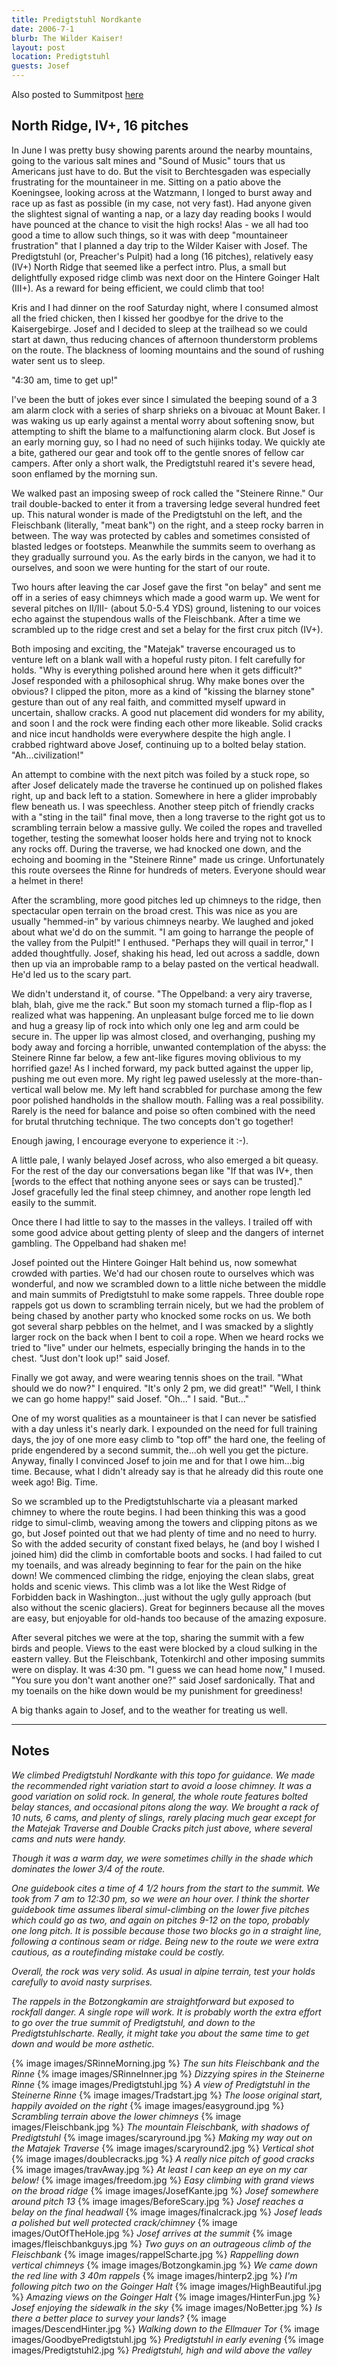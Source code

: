 ```yaml
---
title: Predigtstuhl Nordkante
date: 2006-7-1
blurb: The Wilder Kaiser!
layout: post
location: Predigtstuhl
guests: Josef
---
```


Also posted to Summitpost [here](https://www.summitpost.org/preaching-to-the-choir-predigtstuhl-wilder-kaiser/204608)

<h2>North Ridge, IV+, 16 pitches</h2>


In June I was pretty busy showing parents around the nearby mountains, going to the various salt mines and "Sound of Music" tours that us Americans just have to do. But the visit to Berchtesgaden was especially frustrating for the mountaineer in me. Sitting on a patio above the Koeningsee, looking across at the Watzmann, I longed to burst away and race up as fast as possible (in my case, not very fast). Had anyone given the slightest signal of wanting a nap, or a lazy day reading books I would have pounced at the chance to visit the high rocks! Alas - we all had too good a time to allow such things, so it was with deep "mountaineer frustration" that I planned a day trip to the Wilder Kaiser with Josef. The Predigtstuhl (or, Preacher's Pulpit) had a long (16 pitches), relatively easy (IV+) North Ridge that seemed like a perfect intro. Plus, a small but delightfully exposed ridge climb was next door on the Hintere Goinger Halt (III+). As a reward for being efficient, we could climb that too!


Kris and I had dinner on the roof Saturday night, where I consumed almost all the fried chicken, then I kissed her goodbye for the drive to the Kaisergebirge. Josef and I decided to sleep at the trailhead so we could start at dawn, thus reducing chances of afternoon thunderstorm problems on the route. The blackness of looming mountains and the sound of rushing water sent us to sleep.


"4:30 am, time to get up!"


I've been the butt of jokes ever since I simulated the beeping sound of a 3 am alarm clock with a series of sharp shrieks on a bivouac at Mount Baker. I was waking us up early against a mental worry about softening snow, but attempting to shift the blame to a malfunctioning alarm clock. But Josef is an early morning guy, so I had no need of such hijinks today. We quickly ate a bite, gathered our gear and took off to the gentle snores of fellow car campers. After only a short walk, the Predigtstuhl reared it's severe head, soon enflamed by the morning sun. 


We walked past an imposing sweep of rock called the "Steinere Rinne." Our trail double-backed to enter it from a traversing ledge several hundred feet up. This natural wonder is made of the Predigtstuhl on the left, and the Fleischbank (literally, "meat bank") on the right, and a steep rocky barren in between. The way was protected by cables and sometimes consisted of blasted ledges or footsteps. Meanwhile the summits seem to overhang as they gradually surround you. As the early birds in the canyon, we had it to ourselves, and soon we were hunting for the start of our route.


Two hours after leaving the car Josef gave the first "on belay" and sent me off in a series of easy chimneys which made a good warm up. We went for several pitches on II/III- (about 5.0-5.4 YDS) ground, listening to our voices echo against the stupendous walls of the Fleischbank. After a time we scrambled up to the ridge crest and set a belay for the first crux pitch (IV+).


Both imposing and exciting, the "Matejak" traverse encouraged us to venture left on a blank wall with a hopeful rusty piton. I felt carefully for holds. "Why is everything polished around here when it gets difficult?" Josef responded with a philosophical shrug. Why make bones over the obvious? I clipped the piton, more as a kind of "kissing the blarney stone" gesture than out of any real faith, and committed myself upward in uncertain, shallow cracks. A good nut placement did wonders for my ability, and soon I and the rock were finding each other more likeable. Solid cracks and nice incut handholds were everywhere despite the high angle. I crabbed rightward above Josef, continuing up to a bolted belay station. "Ah...civilization!"


An attempt to combine with the next pitch was foiled by a stuck rope, so after Josef delicately made the traverse he continued up on polished flakes right, up and back left to a station. Somewhere in here a glider improbably flew beneath us. I was speechless. Another steep pitch of friendly cracks with a "sting in the tail" final move, then a long traverse to the right got us to scrambling terrain below a massive gully. We coiled the ropes and travelled together, testing the somewhat looser holds here and trying not to knock any rocks off. During the traverse, we had knocked one down, and the echoing and booming in the "Steinere Rinne" made us cringe. Unfortunately this route oversees the Rinne for hundreds of meters. Everyone should wear a helmet in there!


After the scrambling, more good pitches led up chimneys to the ridge, then spectacular open terrain on the broad crest. This was nice as you are usually "hemmed-in" by various chimneys nearby. We laughed and joked about what we'd do on the summit. "I am going to harrange the people of the valley from the Pulpit!" I enthused. "Perhaps they will quail in terror," I added thoughtfully. Josef, shaking his head, led out across a saddle, down then up via an improbable ramp to a belay pasted on the vertical headwall. He'd led us to the scary part.


We didn't understand it, of course. "The Oppelband: a very airy traverse, blah, blah, give me the rack." But soon my stomach turned a flip-flop as I realized what was happening. An unpleasant bulge forced me to lie down and hug a greasy lip of rock into which only one leg and arm could be secure in. The upper lip was almost closed, and overhanging, pushing my body away and forcing a horrible, unwanted contemplation of the abyss: the Steinere Rinne far below, a few ant-like figures moving oblivious to my horrified gaze! As I inched forward, my pack butted against the upper lip, pushing me out even more. My right leg pawed uselessly at the more-than-vertical wall below me. My left hand scrabbled for purchase among the few poor polished handholds in the shallow mouth. Falling was a real possibility. Rarely is the need for balance and poise so often combined with the need for brutal thrutching technique. The two concepts don't go together!


Enough jawing, I encourage everyone to experience it :-).


A little pale, I wanly belayed Josef across, who also emerged a bit queasy. For the rest of the day our conversations began like "If that was IV+, then [words to the effect that nothing anyone sees or says can be trusted]." Josef gracefully led the final steep chimney, and another rope length led easily to the summit.


Once there I had little to say to the masses in the valleys. I trailed off with some good advice about getting plenty of sleep and the dangers of internet gambling. The Oppelband had shaken me!


Josef pointed out the Hintere Goinger Halt behind us, now somewhat crowded with parties. We'd had our chosen route to ourselves which was wonderful, and now we scrambled down to a little niche between the middle and main summits of Predigtstuhl to make some rappels. Three double rope rappels got us down to scrambling terrain nicely, but we had the problem of being chased by another party who knocked some rocks on us. We both got several sharp pebbles on the helmet, and I was smacked by a slightly larger rock on the back when I bent to coil a rope. When we heard rocks we tried to "live" under our helmets, especially bringing the hands in to the chest. "Just don't look up!" said Josef.


Finally we got away, and were wearing tennis shoes on the trail. "What should we do now?" I enquired. "It's only 2 pm, we did great!" "Well, I think we can go home happy!" said Josef. "Oh..." I said. "But..."


One of my worst qualities as a mountaineer is that I can never be satisfied with a day unless it's nearly dark. I expounded on the need for full training days, the joy of one more easy climb to "top off" the hard one, the feeling of pride engendered by a second summit, the...oh well you get the picture. Anyway, finally I convinced Josef to join me and for that I owe him...big time. Because, what I didn't already say is that he already did this route one week ago! Big. Time.


So we scrambled up to the Predigtstuhlscharte via a pleasant marked chimney to where the route begins. I had been thinking this was a good ridge to simul-climb, weaving among the towers and clipping pitons as we go, but Josef pointed out that we had plenty of time and no need to hurry. So with the added security of constant fixed belays, he (and boy I wished I joined him) did the climb in comfortable boots and socks. I had failed to cut my toenails, and was already beginning to fear for the pain on the hike down! We commenced climbing the ridge, enjoying the clean slabs, great holds and scenic views. This climb was a lot like the West Ridge of Forbidden back in Washington...just without the ugly gully approach (but also without the scenic glaciers). Great for beginners because all the moves are easy, but enjoyable for old-hands too because of the amazing exposure.


After several pitches we were at the top, sharing the summit with a few birds and people. Views to the east were blocked by a cloud sulking in the eastern valley. But the Fleischbank, Totenkirchl and other imposing summits were on display. It was 4:30 pm. "I guess we can head home now," I mused. "You sure you don't want another one?" said Josef sardonically. That and my toenails on the hike down would be my punishment for greediness!


A big thanks again to Josef, and to the weather for treating us well.


<hr>
<h2>Notes</h2>
<i>
We climbed Predigtstuhl Nordkante with this topo for guidance. We made the recommended right variation start to avoid a loose chimney. It was a good variation on solid rock. In general, the whole route features bolted belay stances, and occasional pitons along the way. We brought a rack of 10 nuts, 6 cams, and plenty of slings, rarely placing much gear except for the Matejak Traverse and Double Cracks pitch just above, where several cams and nuts were handy.


Though it was a warm day, we were sometimes chilly in the shade which dominates the lower 3/4 of the route.


One guidebook cites a time of 4 1/2 hours from the start to the summit. We took from 7 am to 12:30 pm, so we were an hour over. I think the shorter guidebook time assumes liberal simul-climbing on the lower five pitches which could go as two, and again on pitches 9-12 on the topo, probably one long pitch. It is possible because those two blocks go in a straight line, following a continous seam or ridge. Being new to the route we were extra cautious, as a routefinding mistake could be costly.


Overall, the rock was very solid. As usual in alpine terrain, test your holds carefully to avoid nasty surprises.


The rappels in the Botzongkamin are straightforward but exposed to rockfall danger. A single rope will work. It is probably worth the extra effort to go over the true summit of Predigtstuhl, and down to the Predigtstuhlscharte. Really, it might take you about the same time to get down and would be more asthetic.
</i>




{% image images/SRinneMorning.jpg %}
<i>The sun hits Fleischbank and the Rinne</i>
{% image images/SRinneInner.jpg %}
<i>Dizzying spires in the Steinerne Rinne</i>
{% image images/Predigtstuhl.jpg %}
<i>A view of Predigtstuhl in the Steinerne Rinne</i>
{% image images/Tradstart.jpg %}
<i>The loose original start, happily avoided on the right</i>
{% image images/easyground.jpg %}
<i>Scrambling terrain above the lower chimneys</i>
{% image images/Fleischbank.jpg %}
<i>The mountain Fleischbank, with shadows of Predigtstuhl</i>
{% image images/scaryround.jpg %}
<i>Making my way out on the Matajek Traverse</i>
{% image images/scaryround2.jpg %}
<i>Vertical shot</i>
{% image images/doublecracks.jpg %}
<i>A really nice pitch of good cracks</i>
{% image images/travAway.jpg %}
<i>At least I can keep an eye on my car below!</i>
{% image images/freedom.jpg %}
<i>Easy climbing with grand views on the broad ridge</i>
{% image images/JosefKante.jpg %}
<i>Josef somewhere around pitch 13</i>
{% image images/BeforeScary.jpg %}
<i>Josef reaches a belay on the final headwall</i>
{% image images/finalcrack.jpg %}
<i>Josef leads a polished but well protected crack/chimney</i>
{% image images/OutOfTheHole.jpg %}
<i>Josef arrives at the summit</i>
{% image images/fleischbankguys.jpg %}
<i>Two guys on an outrageous climb of the Fleischbank</i>
{% image images/rappelScharte.jpg %}
<i>Rappelling down vertical chimneys</i>
{% image images/Botzongkamin.jpg %}
<i>We came down the red line with 3 40m rappels</i>
{% image images/hinterp2.jpg %}
<i>I'm following pitch two on the Goinger Halt</i>
{% image images/HighBeautiful.jpg %}
<i>Amazing views on the Goinger Halt</i>
{% image images/HinterFun.jpg %}
<i>Josef enjoying the sidewalk in the sky</i>
{% image images/NoBetter.jpg %}
<i>Is there a better place to survey your lands?</i>
{% image images/DescendHinter.jpg %}
<i>Walking down to the Ellmauer Tor</i>
{% image images/GoodbyePredigtstuhl.jpg %}
<i>Predigtstuhl in early evening</i>
{% image images/Predigtstuhl2.jpg %}
<i>Predigtstuhl, high and wild above the valley</i>

